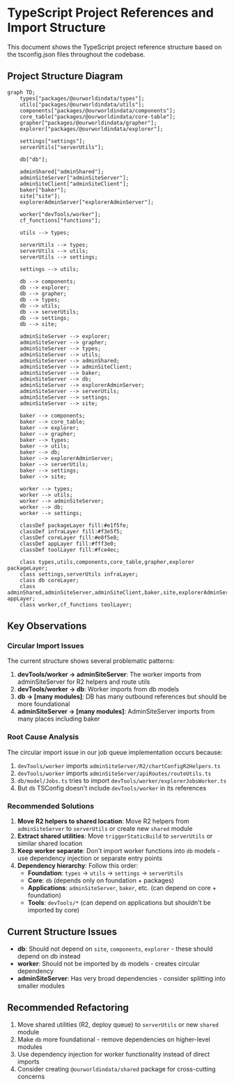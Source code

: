# TypeScript Project References and Import Structure

This document shows the TypeScript project reference structure based on the tsconfig.json files throughout the codebase.

## Project Structure Diagram

```mermaid
graph TD;
    types["packages/@ourworldindata/types"];
    utils["packages/@ourworldindata/utils"];
    components["packages/@ourworldindata/components"];
    core_table["packages/@ourworldindata/core-table"];
    grapher["packages/@ourworldindata/grapher"];
    explorer["packages/@ourworldindata/explorer"];

    settings["settings"];
    serverUtils["serverUtils"];

    db["db"];

    adminShared["adminShared"];
    adminSiteServer["adminSiteServer"];
    adminSiteClient["adminSiteClient"];
    baker["baker"];
    site["site"];
    explorerAdminServer["explorerAdminServer"];

    worker["devTools/worker"];
    cf_functions["functions"];

    utils --> types;

    serverUtils --> types;
    serverUtils --> utils;
    serverUtils --> settings;

    settings --> utils;

    db --> components;
    db --> explorer;
    db --> grapher;
    db --> types;
    db --> utils;
    db --> serverUtils;
    db --> settings;
    db --> site;

    adminSiteServer --> explorer;
    adminSiteServer --> grapher;
    adminSiteServer --> types;
    adminSiteServer --> utils;
    adminSiteServer --> adminShared;
    adminSiteServer --> adminSiteClient;
    adminSiteServer --> baker;
    adminSiteServer --> db;
    adminSiteServer --> explorerAdminServer;
    adminSiteServer --> serverUtils;
    adminSiteServer --> settings;
    adminSiteServer --> site;

    baker --> components;
    baker --> core_table;
    baker --> explorer;
    baker --> grapher;
    baker --> types;
    baker --> utils;
    baker --> db;
    baker --> explorerAdminServer;
    baker --> serverUtils;
    baker --> settings;
    baker --> site;

    worker --> types;
    worker --> utils;
    worker --> adminSiteServer;
    worker --> db;
    worker --> settings;

    classDef packageLayer fill:#e1f5fe;
    classDef infraLayer fill:#f3e5f5;
    classDef coreLayer fill:#e8f5e8;
    classDef appLayer fill:#fff3e0;
    classDef toolLayer fill:#fce4ec;

    class types,utils,components,core_table,grapher,explorer packageLayer;
    class settings,serverUtils infraLayer;
    class db coreLayer;
    class adminShared,adminSiteServer,adminSiteClient,baker,site,explorerAdminServer appLayer;
    class worker,cf_functions toolLayer;
```

## Key Observations

### Circular Import Issues

The current structure shows several problematic patterns:

1. **devTools/worker → adminSiteServer**: The worker imports from adminSiteServer for R2 helpers and route utils
2. **devTools/worker → db**: Worker imports from db models
3. **db → [many modules]**: DB has many outbound references but should be more foundational
4. **adminSiteServer → [many modules]**: AdminSiteServer imports from many places including baker

### Root Cause Analysis

The circular import issue in our job queue implementation occurs because:

1. `devTools/worker` imports `adminSiteServer/R2/chartConfigR2Helpers.ts`
2. `devTools/worker` imports `adminSiteServer/apiRoutes/routeUtils.ts`
3. `db/model/Jobs.ts` tries to import `devTools/worker/explorerJobsWorker.ts`
4. But `db` TSConfig doesn't include `devTools/worker` in its references

### Recommended Solutions

1. **Move R2 helpers to shared location**: Move R2 helpers from `adminSiteServer` to `serverUtils` or create new `shared` module
2. **Extract shared utilities**: Move `triggerStaticBuild` to `serverUtils` or similar shared location
3. **Keep worker separate**: Don't import worker functions into `db` models - use dependency injection or separate entry points
4. **Dependency hierarchy**: Follow this order:
    - **Foundation**: `types` → `utils` → `settings` → `serverUtils`
    - **Core**: `db` (depends only on foundation + packages)
    - **Applications**: `adminSiteServer`, `baker`, etc. (can depend on core + foundation)
    - **Tools**: `devTools/*` (can depend on applications but shouldn't be imported by core)

## Current Structure Issues

- **db**: Should not depend on `site`, `components`, `explorer` - these should depend on db instead
- **worker**: Should not be imported by `db` models - creates circular dependency
- **adminSiteServer**: Has very broad dependencies - consider splitting into smaller modules

## Recommended Refactoring

1. Move shared utilities (R2, deploy queue) to `serverUtils` or new `shared` module
2. Make `db` more foundational - remove dependencies on higher-level modules
3. Use dependency injection for worker functionality instead of direct imports
4. Consider creating `@ourworldindata/shared` package for cross-cutting concerns
